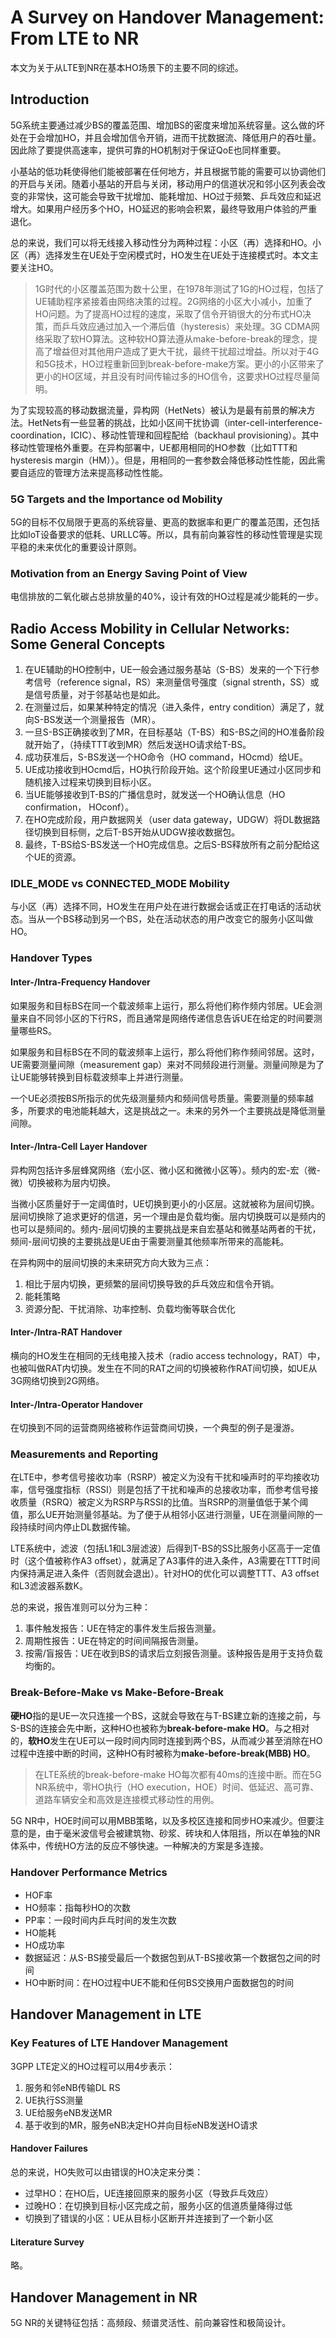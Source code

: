 # A Survey on Handover Management: From LTE to NR

本文为关于从LTE到NR在基本HO场景下的主要不同的综述。

## Introduction

5G系统主要通过减少BS的覆盖范围、增加BS的密度来增加系统容量。这么做的坏处在于会增加HO，并且会增加信令开销，进而干扰数据流、降低用户的吞吐量。因此除了要提供高速率，提供可靠的HO机制对于保证QoE也同样重要。

小基站的低功耗使得他们能被部署在任何地方，并且根据节能的需要可以协调他们的开启与关闭。随着小基站的开启与关闭，移动用户的信道状况和邻小区列表会改变的非常快，这可能会导致干扰增加、能耗增加、HO过于频繁、乒乓效应和延迟增大。如果用户经历多个HO，HO延迟的影响会积累，最终导致用户体验的严重退化。

总的来说，我们可以将无线接入移动性分为两种过程：小区（再）选择和HO。小区（再）选择发生在UE处于空闲模式时，HO发生在UE处于连接模式时。本文主要关注HO。

> 1G时代的小区覆盖范围为数十公里，在1978年测试了1G的HO过程，包括了UE辅助程序紧接着由网络决策的过程。2G网络的小区大小减小，加重了HO问题。为了提高HO过程的速度，采取了信令开销很大的分布式HO决策，而乒乓效应通过加入一个滞后值（hysteresis）来处理。3G CDMA网络采取了软HO算法。这种软HO算法遵从make-before-break的理念，提高了增益但对其他用户造成了更大干扰，最终干扰超过增益。所以对于4G和5G技术，HO过程重新回到break-before-make方案。更小的小区带来了更小的HO区域，并且没有时间传输过多的HO信令，这要求HO过程尽量简明。

为了实现较高的移动数据流量，异构网（HetNets）被认为是最有前景的解决方法。HetNets有一些显著的挑战，比如小区间干扰协调（inter-cell-interference-coordination，ICIC）、移动性管理和回程配给（backhaul provisioning）。其中移动性管理格外重要。在异构部署中，UE都用相同的HO参数（比如TTT和hysteresis margin（HM））。但是，用相同的一套参数会降低移动性性能，因此需要自适应的管理方法来提高移动性性能。

### 5G Targets and the Importance od Mobility

5G的目标不仅局限于更高的系统容量、更高的数据率和更广的覆盖范围，还包括比如IoT设备要求的低耗、URLLC等。所以，具有前向兼容性的移动性管理是实现平稳的未来优化的重要设计原则。

### Motivation from an Energy Saving Point of View

电信排放的二氧化碳占总排放量的40%，设计有效的HO过程是减少能耗的一步。

## Radio Access Mobility in Cellular Networks: Some General Concepts

1. 在UE辅助的HO控制中，UE一般会通过服务基站（S-BS）发来的一个下行参考信号（reference signal，RS）来测量信号强度（signal strenth，SS）或是信号质量，对于邻基站也是如此。
2. 在测量过后，如果某种特定的情况（进入条件，entry condition）满足了，就向S-BS发送一个测量报告（MR）。
3. 一旦S-BS正确接收到了MR，在目标基站（T-BS）和S-BS之间的HO准备阶段就开始了，（持续TTT收到MR）然后发送HO请求给T-BS。
4. 成功获准后，S-BS发送一个HO命令（HO command，HOcmd）给UE。
5. UE成功接收到HOcmd后，HO执行阶段开始。这个阶段里UE通过小区同步和随机接入过程来切换到目标小区。
6. 当UE能够接收到T-BS的广播信息时，就发送一个HO确认信息（HO confirmation， HOconf）。
7. 在HO完成阶段，用户数据网关（user data gateway，UDGW）将DL数据路径切换到目标侧，之后T-BS开始从UDGW接收数据包。
8. 最终，T-BS给S-BS发送一个HO完成信息。之后S-BS释放所有之前分配给这个UE的资源。

### IDLE_MODE vs CONNECTED_MODE Mobility

与小区（再）选择不同，HO发生在用户处在进行数据会话或正在打电话的活动状态。当从一个BS移动到另一个BS，处在活动状态的用户改变它的服务小区叫做HO。

### Handover Types

#### Inter-/Intra-Frequency Handover

如果服务和目标BS在同一个载波频率上运行，那么将他们称作频内邻居。UE会测量来自不同邻小区的下行RS，而且通常是网络传递信息告诉UE在给定的时间要测量哪些RS。

如果服务和目标BS在不同的载波频率上运行，那么将他们称作频间邻居。这时，UE需要测量间隙（measurement gap）来对不同频段进行测量。测量间隙是为了让UE能够转换到目标载波频率上并进行测量。

一个UE必须按BS所指示的优先级测量频内和频间信号质量。需要测量的频率越多，所要求的电池能耗越大，这是挑战之一。未来的另外一个主要挑战是降低测量间隙。

#### Inter-/Intra-Cell Layer Handover

异构网包括许多层蜂窝网络（宏小区、微小区和微微小区等）。频内的宏-宏（微-微）切换被称为层内切换。

当微小区质量好于一定阈值时，UE切换到更小的小区层。这就被称为层间切换。层间切换除了追求更好的信道，另一个理由是负载均衡。层内切换既可以是频内的也可以是频间的。频内-层间切换的主要挑战是来自宏基站和微基站两者的干扰，频间-层间切换的主要挑战是UE由于需要测量其他频率所带来的高能耗。

在异构网中的层间切换的未来研究方向大致为三点：

1. 相比于层内切换，更频繁的层间切换导致的乒乓效应和信令开销。
2. 能耗策略
3. 资源分配、干扰消除、功率控制、负载均衡等联合优化

#### Inter-/Intra-RAT Handover

横向的HO发生在相同的无线电接入技术（radio access technology，RAT）中，也被叫做RAT内切换。发生在不同的RAT之间的切换被称作RAT间切换，如UE从3G网络切换到2G网络。

#### Inter-/Intra-Operator Handover

在切换到不同的运营商网络被称作运营商间切换，一个典型的例子是漫游。

### Measurements and Reporting

在LTE中，参考信号接收功率（RSRP）被定义为没有干扰和噪声时的平均接收功率，信号强度指标（RSSI）则是包括了干扰和噪声的总接收功率，而参考信号接收质量（RSRQ）被定义为RSRP与RSSI的比值。当RSRP的测量值低于某个阈值，那么UE开始测量邻基站。为了便于从相邻小区进行测量，UE在测量间隙的一段持续时间内停止DL数据传输。

LTE系统中，滤波（包括L1和L3层滤波）后得到T-BS的SS比服务小区高于一定值时（这个值被称作A3 offset），就满足了A3事件的进入条件，A3需要在TTT时间内保持满足进入条件（否则就会退出）。针对HO的优化可以调整TTT、A3 offset和L3滤波器系数K。

总的来说，报告准则可以分为三种：

1. 事件触发报告：UE在特定的事件发生后报告测量。
2. 周期性报告：UE在特定的时间间隔报告测量。
3. 按需/盲报告：UE在收到BS的请求后立刻报告测量。该种报告是用于支持负载均衡的。

### Break-Before-Make vs Make-Before-Break

**硬HO**指的是UE一次只连接一个BS，这就会导致在与T-BS建立新的连接之前，与S-BS的连接会先中断，这种HO也被称为**break-before-make HO**。与之相对的，**软HO**发生在UE可以一段时间内同时连接到两个BS，从而减少甚至消除在HO过程中连接中断的时间，这种HO有时被称为**make-before-break(MBB) HO**。

> 在LTE系统的break-before-make HO每次都有40ms的连接中断。而在5G NR系统中，零HO执行（HO execution，HOE）时间、低延迟、高可靠、道路车辆安全和高效是连接模式移动性的用例。

5G NR中，HOE时间可以用MBB策略，以及多校区连接和同步HO来减少。但要注意的是，由于毫米波信号会被建筑物、砂浆、砖块和人体阻挡，所以在单独的NR体系中，传统HO方法的反应不够快速。一种解决的方案是多连接。

### Handover Performance Metrics

- HOF率
- HO频率：指每秒HO的次数
- PP率：一段时间内乒乓时间的发生次数
- HO能耗
- HO成功率
- 数据延迟：从S-BS接受最后一个数据包到从T-BS接收第一个数据包之间的时间
- HO中断时间：在HO过程中UE不能和任何BS交换用户面数据包的时间

## Handover Management in LTE

### Key Features of LTE Handover Management

3GPP LTE定义的HO过程可以用4步表示：

1. 服务和邻eNB传输DL RS
2. UE执行SS测量
3. UE给服务eNB发送MR
4. 基于收到的MR，服务eNB决定HO并向目标eNB发送HO请求

#### Handover Failures

总的来说，HO失败可以由错误的HO决定来分类：

- 过早HO：在HO后，UE连接回原来的服务小区（导致乒乓效应）
- 过晚HO：在切换到目标小区完成之前，服务小区的信道质量降得过低
- 切换到了错误的小区：UE从目标小区断开并连接到了一个新小区

#### Literature Survey

略。

## Handover Management in NR

5G NR的关键特征包括：高频段、频谱灵活性、前向兼容性和极简设计。
